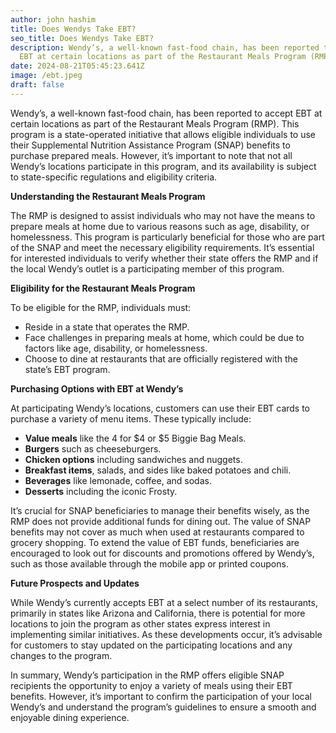 ```yaml
---
author: john hashim
title: Does Wendys Take EBT?
seo_title: Does Wendys Take EBT?
description: Wendy’s, a well-known fast-food chain, has been reported to accept
  EBT at certain locations as part of the Restaurant Meals Program (RMP).
date: 2024-08-21T05:45:23.641Z
image: /ebt.jpeg
draft: false
---
```

Wendy’s, a well-known fast-food chain, has been reported to accept EBT at certain locations as part of the Restaurant Meals Program (RMP). This program is a state-operated initiative that allows eligible individuals to use their Supplemental Nutrition Assistance Program (SNAP) benefits to purchase prepared meals. However, it’s important to note that not all Wendy’s locations participate in this program, and its availability is subject to state-specific regulations and eligibility criteria.

**Understanding the Restaurant Meals Program**

The RMP is designed to assist individuals who may not have the means to prepare meals at home due to various reasons such as age, disability, or homelessness. This program is particularly beneficial for those who are part of the SNAP and meet the necessary eligibility requirements. It’s essential for interested individuals to verify whether their state offers the RMP and if the local Wendy’s outlet is a participating member of this program.

**Eligibility for the Restaurant Meals Program**

To be eligible for the RMP, individuals must:

* Reside in a state that operates the RMP.
* Face challenges in preparing meals at home, which could be due to factors like age, disability, or homelessness.
* Choose to dine at restaurants that are officially registered with the state’s EBT program.

**Purchasing Options with EBT at Wendy’s**

At participating Wendy’s locations, customers can use their EBT cards to purchase a variety of menu items. These typically include:

* **Value meals** like the 4 for $4 or $5 Biggie Bag Meals.
* **Burgers** such as cheeseburgers.
* **Chicken options** including sandwiches and nuggets.
* **Breakfast items**, salads, and sides like baked potatoes and chili.
* **Beverages** like lemonade, coffee, and sodas.
* **Desserts** including the iconic Frosty.

It’s crucial for SNAP beneficiaries to manage their benefits wisely, as the RMP does not provide additional funds for dining out. The value of SNAP benefits may not cover as much when used at restaurants compared to grocery shopping. To extend the value of EBT funds, beneficiaries are encouraged to look out for discounts and promotions offered by Wendy’s, such as those available through the mobile app or printed coupons.

**Future Prospects and Updates**

While Wendy’s currently accepts EBT at a select number of its restaurants, primarily in states like Arizona and California, there is potential for more locations to join the program as other states express interest in implementing similar initiatives. As these developments occur, it’s advisable for customers to stay updated on the participating locations and any changes to the program.

In summary, Wendy’s participation in the RMP offers eligible SNAP recipients the opportunity to enjoy a variety of meals using their EBT benefits. However, it’s important to confirm the participation of your local Wendy’s and understand the program’s guidelines to ensure a smooth and enjoyable dining experience.